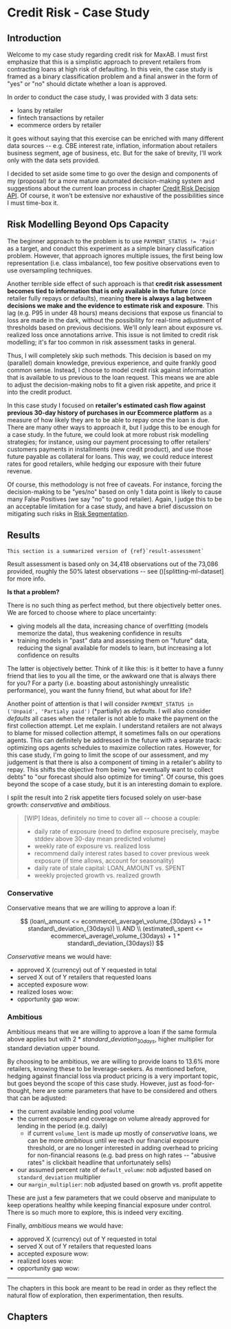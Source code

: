 # Credit Risk - Case Study

## Introduction

Welcome to my case study regarding credit risk for MaxAB. I must first emphasize that this is a simplistic approach to prevent retailers from contracting loans at high risk of defaulting. In this vein, the case study is framed as a binary classification problem and a final answer in the form of "yes" or "no" should dictate whether a loan is approved.

In order to conduct the case study, I was provided with 3 data sets:
- loans by retailer
- fintech transactions by retailer
- ecommerce orders by retailer

It goes without saying that this exercise can be enriched with many different data sources -- e.g. CBE interest rate, inflation, information about retailers business segment, age of business, etc. But for the sake of brevity, I'll work only with the data sets provided.

I decided to set aside some time to go over the design and components of my (proposal) for a more mature automated decision-making system and suggestions about the current loan process in chapter [Credit Risk Decision API](./decision-api/overview.md). Of course, it won't be extensive nor exhaustive of the possibilities since I must time-box it.

## Risk Modelling Beyond Ops Capacity 
The beginner approach to the problem is to use `PAYMENT_STATUS != 'Paid'` as a target, and conduct this experiment as a simple binary classification problem. However, that approach ignores multiple issues, the first being low representation (i.e. class imbalance), too few positive observations even to use oversampling techniques.

Another terrible side effect of such approach is that **credit risk assessment becomes tied to information that is only available in the future** (once retailer fully repays or defaults), meaning **there is always a lag between decisions we make and the evidence to estimate risk and exposure**. This lag (e.g. P95 in under 48 hours) means decisions that expose us financial to loss are made in the dark, without the possibility for real-time adjustment of thresholds based on previous decisions. We'll only learn about exposure vs. realized loss once annotations arrive. This issue is not limited to credit risk modelling; it's far too common in risk assessment tasks in general.

Thus, I will completely skip such methods. This decision is based on my (parallel) domain knowledge, previous experience, and quite frankly good common sense. Instead, I choose to model credit risk against information that is available to us previous to the loan request. This means we are able to adjust the decision-making nobs to fit a given risk appetite, and price it into the credit product.

In this case study I focused on **retailer's estimated cash flow against previous 30-day history of purchases in our Ecommerce platform** as a measure of how likely they are to be able to repay once the loan is due. There are many other ways to approach it, but I judge this to be enough for a case study. In the future, we could look at more robust risk modelling strategies; for instance, using our payment processing to offer retailers' customers payments in installments (new credit product), and use those future payable as collateral for loans. This way, we could reduce interest rates for good retailers, while hedging our exposure with their future revenue.

Of course, this methodology is not free of caveats. For instance, forcing the decision-making to be "yes/no" based on only 1 data point is likely to cause many False Positives (we say "no" to good retailer). Again, I judge this to be an acceptable limitation for a case study, and have a brief discussion on mitigating such risks in [Risk Segmentation](decision-api/tiered-risk-model.md). 

## Results

```{note}
This section is a summarized version of {ref}`result-assessment`
```

Result assessment is based only on 34,418 observations out of the 73,086 provided, roughly the 50% latest observations -- see ()[splitting-ml-dataset] for more info.

**Is that a problem?**

There is no such thing as perfect method, but there objectively better ones. We are forced to choose where to place uncertainty:
 - giving models all the data, increasing chance of overfitting (models memorize the data), thus weakening confidence in results
 - training models in "past" data and assessing them on "future" data, reducing the signal available for models to learn, but increasing a lot confidence on results

The latter is objectively better. Think of it like this: is it better to have a funny friend that lies to you all the time, or the awkward one that is always there for you? For a party (i.e. boasting about astonishingly unrealistic performance), you want the funny friend, but what about for life?

Another point of attention is that I will consider `PAYMENT_STATUS in ('Unpaid', 'Partialy paid')` (\*partially) as *defaults*. I will also consider *defaults* all cases when the retailer is not able to make the payment on the first collection attempt. Let me explain. I understand retailers are not always to blame for missed collection attempt, it sometimes falls on our operations agents. This can definitely be addressed in the future with a separate track: optimizing ops agents schedules to maximize collection rates. However, for this case study, I'm going to limit the scope of our assessment, and my judgement is that there is also a component of timing in a retailer's ability to repay. This shifts the objective from being "we eventually want to collect debts" to "our forecast should also optimize for timing". Of course, this goes beyond the scope of a case study, but it is an interesting domain to explore.

I split the result into 2 risk appetite tiers focused solely on user-base growth: *conservative* and *ambitious*.

> [WIP] Ideas, definitely no time to cover all -- choose a couple:
>
> - daily rate of exposure (need to define exposure precisely, maybe stddev above 30-day mean predicted volume)
> - weekly rate of exposure vs. realized loss
> - recommend daily interest rates based to cover previous week exposure (if time allows, account for seasonality)
> - daily rate of stale capital: LOAN_AMOUNT vs. SPENT
> - weekly projected growth vs. realized growth

### Conservative
Conservative means that we are willing to approve a loan if:

$$
(loan\_amount <= ecommerce\_average\_volume_{30days} + 1 * standard\_deviation_{30days}) \\
AND \\
(estimated\_spent <= ecommerce\_average\_volume_{30days} + 1 * standard\_deviation_{30days})
$$

*Conservative* means we would have:
 - approved X (currency) out of Y requested in total
 - served X out of Y retailers that requested loans
 - accepted exposure wow: 
 - realized loses wow:
 - opportunity gap wow: 

### Ambitious
Ambitious means that we are willing to approve a loan if the same formula above applies but with $2 * standard\_deviation_{30days}$, higher multiplier for standard deviation upper bound.

By choosing to be ambitious, we are willing to provide loans to 13.6% more retailers, knowing these to be leverage-seekers. As mentioned before, hedging against financial loss via product pricing is a very important topic, but goes beyond the scope of this case study. However, just as food-for-thought, here are some parameters that have to be considered and others that can be adjusted:
 - the current available lending pool volume
 - the current exposure and coverage on volume already approved for lending in the period (e.g. daily)
    - if current `volume_lent` is made up mostly of *conservative* loans, we can be more *ambitious* until we reach our financial exposure threshold, or are no longer interested in adding overhead to pricing for non-financial reasons (e.g. bad press on high rates -- "abusive rates" is clickbait headline that unfortunately sells)
 - our assumed percent rate of `default_volume`: nob adjusted based on `standard_deviation` multiplier
 - our `margin_multiplier`: nob adjusted based on growth vs. profit appetite

 These are just a few parameters that we could observe and manipulate to keep operations healthy while keeping financial exposure under control. There is so much more to explore, this is indeed very exciting.

Finally, *ambitious* means we would have:
 - approved X (currency) out of Y requested in total
 - served X out of Y retailers that requested loans
 - accepted exposure wow: 
 - realized loses wow:
 - opportunity gap wow:  

---

The chapters in this book are meant to be read in order as they reflect the natural flow of exploration, then experimentation, then results.

## Chapters
```{tableofcontents}
```
